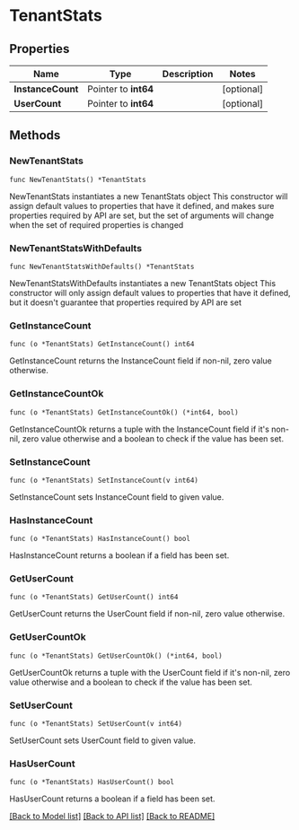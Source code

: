 # TenantStats

## Properties

Name | Type | Description | Notes
------------ | ------------- | ------------- | -------------
**InstanceCount** | Pointer to **int64** |  | [optional] 
**UserCount** | Pointer to **int64** |  | [optional] 

## Methods

### NewTenantStats

`func NewTenantStats() *TenantStats`

NewTenantStats instantiates a new TenantStats object
This constructor will assign default values to properties that have it defined,
and makes sure properties required by API are set, but the set of arguments
will change when the set of required properties is changed

### NewTenantStatsWithDefaults

`func NewTenantStatsWithDefaults() *TenantStats`

NewTenantStatsWithDefaults instantiates a new TenantStats object
This constructor will only assign default values to properties that have it defined,
but it doesn't guarantee that properties required by API are set

### GetInstanceCount

`func (o *TenantStats) GetInstanceCount() int64`

GetInstanceCount returns the InstanceCount field if non-nil, zero value otherwise.

### GetInstanceCountOk

`func (o *TenantStats) GetInstanceCountOk() (*int64, bool)`

GetInstanceCountOk returns a tuple with the InstanceCount field if it's non-nil, zero value otherwise
and a boolean to check if the value has been set.

### SetInstanceCount

`func (o *TenantStats) SetInstanceCount(v int64)`

SetInstanceCount sets InstanceCount field to given value.

### HasInstanceCount

`func (o *TenantStats) HasInstanceCount() bool`

HasInstanceCount returns a boolean if a field has been set.

### GetUserCount

`func (o *TenantStats) GetUserCount() int64`

GetUserCount returns the UserCount field if non-nil, zero value otherwise.

### GetUserCountOk

`func (o *TenantStats) GetUserCountOk() (*int64, bool)`

GetUserCountOk returns a tuple with the UserCount field if it's non-nil, zero value otherwise
and a boolean to check if the value has been set.

### SetUserCount

`func (o *TenantStats) SetUserCount(v int64)`

SetUserCount sets UserCount field to given value.

### HasUserCount

`func (o *TenantStats) HasUserCount() bool`

HasUserCount returns a boolean if a field has been set.


[[Back to Model list]](../README.md#documentation-for-models) [[Back to API list]](../README.md#documentation-for-api-endpoints) [[Back to README]](../README.md)


